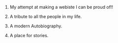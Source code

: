 1) My attempt at making a webiste I can be proud of!!

2) A tribute to all the people in my life.

3) A modern Autobiography.

4) A place for stories.


